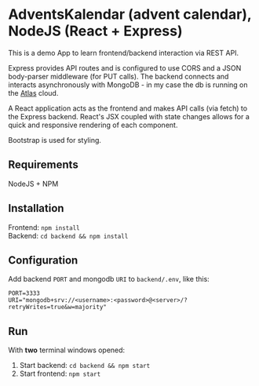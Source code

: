 # AdventsKalendar (advent calendar), NodeJS (React + Express)
This is a demo App to learn frontend/backend interaction via REST API.

Express provides API routes and is configured to use CORS and a JSON body-parser middleware (for PUT calls). The backend connects and interacts asynchronously with MongoDB - in my case the db is running on the [Atlas](https://www.mongodb.com/docs/atlas/getting-started/) cloud. 

A React application acts as the frontend and makes API calls (via fetch) to the Express backend. React's JSX coupled with state changes allows for a quick and responsive rendering of each component.

Bootstrap is used for styling.

## Requirements
NodeJS + NPM

## Installation
Frontend: `npm install`  
Backend: `cd backend && npm install`

## Configuration
Add backend `PORT` and mongodb `URI` to `backend/.env`, like this:
```
PORT=3333
URI="mongodb+srv://<username>:<password>@<server>/?retryWrites=true&w=majority"
```

## Run
With **two** terminal windows opened:
1) Start backend: `cd backend && npm start`
2) Start frontend: `npm start`
